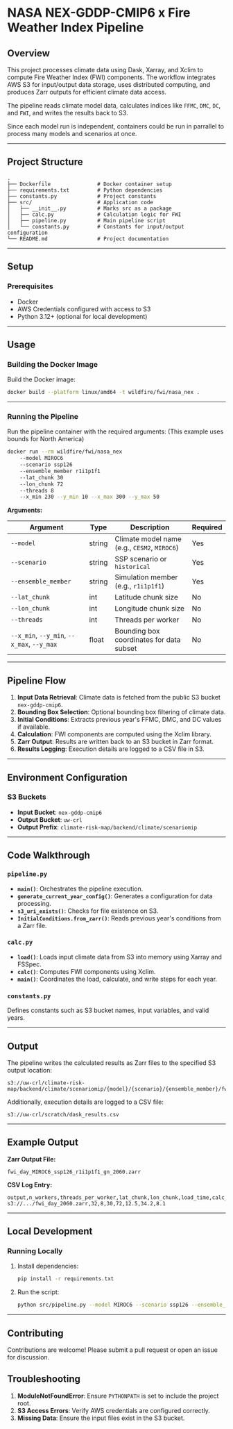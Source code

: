 # NASA NEX-GDDP-CMIP6 x Fire Weather Index Pipeline

## Overview

This project processes climate data using Dask, Xarray, and Xclim to compute Fire Weather Index (FWI) components. The workflow integrates AWS S3 for input/output data storage, uses distributed computing, and produces Zarr outputs for efficient climate data access.

The pipeline reads climate model data, calculates indices like `FFMC`, `DMC`, `DC`, and `FWI`, and writes the results back to S3.

Since each model run is independent, containers could be run in parrallel to process many models and scenarios at once.

---

## Project Structure

```
.
├── Dockerfile               # Docker container setup
├── requirements.txt         # Python dependencies
├── constants.py             # Project constants
├── src/                     # Application code
│   ├── __init__.py          # Marks src as a package
│   ├── calc.py              # Calculation logic for FWI
│   ├── pipeline.py          # Main pipeline script
│   └── constants.py         # Constants for input/output configuration
└── README.md                # Project documentation
```

---

## Setup

### Prerequisites

- Docker
- AWS Credentials configured with access to S3
- Python 3.12+ (optional for local development)

---

## Usage

### Building the Docker Image

Build the Docker image:

```bash
docker build --platform linux/amd64 -t wildfire/fwi/nasa_nex .
```

---

### Running the Pipeline

Run the pipeline container with the required arguments:
(This example uses bounds for North America)
```bash
docker run --rm wildfire/fwi/nasa_nex 
    --model MIROC6 
    --scenario ssp126 
    --ensemble_member r1i1p1f1 
    --lat_chunk 30 
    --lon_chunk 72 
    --threads 8 
    --x_min 230 --y_min 10 --x_max 300 --y_max 50
```

**Arguments:**

| Argument            | Type   | Description                                  | Required |
|---------------------|--------|----------------------------------------------|----------|
| `--model`           | string | Climate model name (e.g., `CESM2`, `MIROC6`) | Yes      |
| `--scenario`        | string | SSP scenario or `historical`                | Yes      |
| `--ensemble_member` | string | Simulation member (e.g., `r1i1p1f1`)         | Yes      |
| `--lat_chunk`       | int    | Latitude chunk size                         | No       |
| `--lon_chunk`       | int    | Longitude chunk size                        | No       |
| `--threads`         | int    | Threads per worker                          | No       |
| `--x_min`, `--y_min`, `--x_max`, `--y_max` | float | Bounding box coordinates for data subset | No |

---

## Pipeline Flow

1. **Input Data Retrieval**: Climate data is fetched from the public S3 bucket `nex-gddp-cmip6`.
2. **Bounding Box Selection**: Optional bounding box filtering of climate data.
3. **Initial Conditions**: Extracts previous year's FFMC, DMC, and DC values if available.
4. **Calculation**: FWI components are computed using the Xclim library.
5. **Zarr Output**: Results are written back to an S3 bucket in Zarr format.
6. **Results Logging**: Execution details are logged to a CSV file in S3.

---

## Environment Configuration

### S3 Buckets

- **Input Bucket**: `nex-gddp-cmip6`
- **Output Bucket**: `uw-crl`
- **Output Prefix**: `climate-risk-map/backend/climate/scenariomip`

---

## Code Walkthrough

### `pipeline.py`

- **`main()`**: Orchestrates the pipeline execution.
- **`generate_current_year_config()`**: Generates a configuration for data processing.
- **`s3_uri_exists()`**: Checks for file existence on S3.
- **`InitialConditions.from_zarr()`**: Reads previous year's conditions from a Zarr file.

### `calc.py`

- **`load()`**: Loads input climate data from S3 into memory using Xarray and FSSpec.
- **`calc()`**: Computes FWI components using Xclim.
- **`main()`**: Coordinates the load, calculate, and write steps for each year.

### `constants.py`

Defines constants such as S3 bucket names, input variables, and valid years.

---

## Output

The pipeline writes the calculated results as Zarr files to the specified S3 output location:

```
s3://uw-crl/climate-risk-map/backend/climate/scenariomip/{model}/{scenario}/{ensemble_member}/fwi_day_{year}.zarr
```

Additionally, execution details are logged to a CSV file:

```
s3://uw-crl/scratch/dask_results.csv
```

---

## Example Output

**Zarr Output File:**

```
fwi_day_MIROC6_ssp126_r1i1p1f1_gn_2060.zarr
```

**CSV Log Entry:**

```
output,n_workers,threads_per_worker,lat_chunk,lon_chunk,load_time,calc_time,write_time
s3://.../fwi_day_2060.zarr,32,8,30,72,12.5,34.2,8.1
```

---

## Local Development

### Running Locally

1. Install dependencies:

   ```bash
   pip install -r requirements.txt
   ```

2. Run the script:

   ```bash
   python src/pipeline.py --model MIROC6 --scenario ssp126 --ensemble_member r1i1p1f1
   ```

---

## Contributing

Contributions are welcome! Please submit a pull request or open an issue for discussion.


## Troubleshooting

1. **ModuleNotFoundError**: Ensure `PYTHONPATH` is set to include the project root.
2. **S3 Access Errors**: Verify AWS credentials are configured correctly.
3. **Missing Data**: Ensure the input files exist in the S3 bucket.